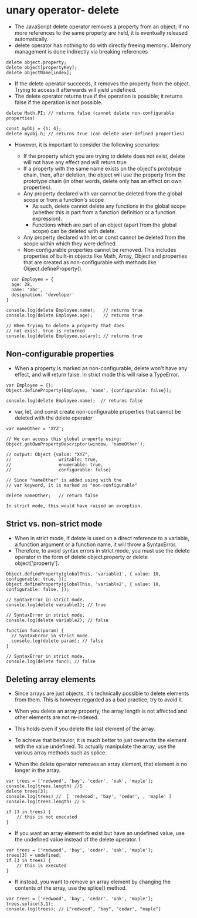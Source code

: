 # unary operator- delete

- The JavaScript delete operator removes a property from an object; if no more references to the same property are held, it is eventually released automatically.
- delete operator has nothing to do with directly freeing memory.. Memory management is done indirectly via breaking references

```
delete object.property;
delete object[propertyKey];
delete objectName[index];
```

- If the delete operator succeeds, it removes the property from the object. Trying to access it afterwards will yield undefined.
- The delete operator returns true if the operation is possible; it returns false if the operation is not possible.

```
delete Math.PI; // returns false (cannot delete non-configurable properties)

const myObj = {h: 4};
delete myobj.h; // returns true (can delete user-defined properties)
```

- However, it is important to consider the following scenarios:

  - If the property which you are trying to delete does not exist, delete will not have any effect and will return true
  - If a property with the same name exists on the object's prototype chain, then, after deletion, the object will use the property from the prototype chain (in other words, delete only has an effect on own properties).
  - Any property declared with var cannot be deleted from the global scope or from a function's scope
    - As such, delete cannot delete any functions in the global scope (whether this is part from a function definition or a function expression).
    - Functions which are part of an object (apart from the global scope) can be deleted with delete.
  - Any property declared with let or const cannot be deleted from the scope within which they were defined.
  - Non-configurable properties cannot be removed. This includes properties of built-in objects like Math, Array, Object and properties that are created as non-configurable with methods like Object.defineProperty().

```
  var Employee = {
  age: 28,
  name: 'abc',
  designation: 'developer'
}

console.log(delete Employee.name);   // returns true
console.log(delete Employee.age);    // returns true

// When trying to delete a property that does
// not exist, true is returned
console.log(delete Employee.salary); // returns true
```

## Non-configurable properties

- When a property is marked as non-configurable, delete won't have any effect, and will return false. In strict mode this will raise a TypeError.

```
var Employee = {};
Object.defineProperty(Employee, 'name', {configurable: false});

console.log(delete Employee.name);  // returns false
```

- var, let, and const create non-configurable properties that cannot be deleted with the delete operator

```
var nameOther = 'XYZ';

// We can access this global property using:
Object.getOwnPropertyDescriptor(window, 'nameOther');

// output: Object {value: "XYZ",
//                  writable: true,
//                  enumerable: true,
//                  configurable: false}

// Since "nameOther" is added using with the
// var keyword, it is marked as "non-configurable"

delete nameOther;   // return false

In strict mode, this would have raised an exception.
```

## Strict vs. non-strict mode

- When in strict mode, if delete is used on a direct reference to a variable, a function argument or a function name, it will throw a SyntaxError.
- Therefore, to avoid syntax errors in strict mode, you must use the delete operator in the form of delete object.property or delete object['property'].

```
Object.defineProperty(globalThis, 'variable1', { value: 10, configurable: true, });
Object.defineProperty(globalThis, 'variable2', { value: 10, configurable: false, });

// SyntaxError in strict mode.
console.log(delete variable1); // true

// SyntaxError in strict mode.
console.log(delete variable2); // false
```

```
function func(param) {
  // SyntaxError in strict mode.
  console.log(delete param); // false
}

// SyntaxError in strict mode.
console.log(delete func); // false
```

## Deleting array elements

- Since arrays are just objects, it's technically possible to delete elements from them. This is however regarded as a bad practice, try to avoid it.
- When you delete an array property, the array length is not affected and other elements are not re-indexed.
- This holds even if you delete the last element of the array.
- To achieve that behavior, it is much better to just overwrite the element with the value undefined. To actually manipulate the array, use the various array methods such as splice.

- When the delete operator removes an array element, that element is no longer in the array.

```
var trees = ['redwood', 'bay', 'cedar', 'oak', 'maple'];
console.log(trees.length) //5
delete trees[3];
console.log(trees) //  [ 'redwood', 'bay', 'cedar', , 'maple' ]
console.log(trees.length) // 5

if (3 in trees) {
    // this is not executed
}
```

- If you want an array element to exist but have an undefined value, use the undefined value instead of the delete operator. I

```
var trees = ['redwood', 'bay', 'cedar', 'oak', 'maple'];
trees[3] = undefined;
if (3 in trees) {
    // this is executed
}
```

- If instead, you want to remove an array element by changing the contents of the array, use the splice() method.

```
var trees = ['redwood', 'bay', 'cedar', 'oak', 'maple'];
trees.splice(3,1);
console.log(trees); // ["redwood", "bay", "cedar", "maple"]
```
